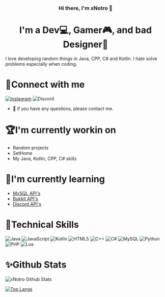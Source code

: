 <h3 align="center">Hi there, I'm xNotro 👋</h1>
<h1 align="center">I'm a Dev💻, Gamer🎮, and bad Designer🎨</h3>


I love developing random things in Java, CPP, C# and Kotlin. I hate solve problems especially when coding.

# 🤝Connect with me
[![Instagram](https://img.shields.io/badge/FlavioMarix-%23E4405F.svg?style=for-the-badge&logo=Instagram&logoColor=white)](https://www.instagram.com/flaviomarix/)
![Discord](https://img.shields.io/badge/%3CNotro:0001%3E-%237289DA.svg?style=for-the-badge&logo=discord&logoColor=white)
- 💬 if you have any questions, please contact me.

# 🏆I'm currently workin on
- Random projects
- SetHome
- My Java, Kotlin, CPP, C# skills

# 🔔I'm currently learning
- <a href="https://www.mysql.com/">MySQL API's</a> 
- <a href="https://hub.spigotmc.org/javadocs/spigot/index.html">Bukkit API's</a> 
- <a href="https://discord.js.org/#/">Discord API's</a> 

# 🔎Technical Skills
![Java](https://img.shields.io/badge/java-%23ED8B00.svg?style=for-the-badge&logo=java&logoColor=white)
![JavaScript](https://img.shields.io/badge/javascript-%23323330.svg?style=for-the-badge&logo=javascript&logoColor=%23F7DF1E)
![Kotlin](https://img.shields.io/badge/kotlin-%230095D5.svg?style=for-the-badge&logo=kotlin&logoColor=white)
![HTML5](https://img.shields.io/badge/html5-%23E34F26.svg?style=for-the-badge&logo=html5&logoColor=white)
![C++](https://img.shields.io/badge/c++-%2300599C.svg?style=for-the-badge&logo=c%2B%2B&logoColor=white)
![C#](https://img.shields.io/badge/c%23-%23239120.svg?style=for-the-badge&logo=c-sharp&logoColor=white)
![MySQL](https://img.shields.io/badge/mysql-%2300f.svg?style=for-the-badge&logo=mysql&logoColor=white)
![Python](https://img.shields.io/badge/python-3670A0?style=for-the-badge&logo=python&logoColor=ffdd54)
![PHP](https://img.shields.io/badge/php-%23777BB4.svg?style=for-the-badge&logo=php&logoColor=white)
![Lua](https://img.shields.io/badge/lua-%232C2D72.svg?style=for-the-badge&logo=lua&logoColor=white)

# ✨Github Stats
![xNotro Github Stats](https://github-readme-stats.vercel.app/api?username=xnotro&show_icons=true&theme=radical)

[![Top Langs](https://github-readme-stats.vercel.app/api/top-langs/?username=xnotro&layout=compact&theme=radical)](https://github.com/xnotro)


